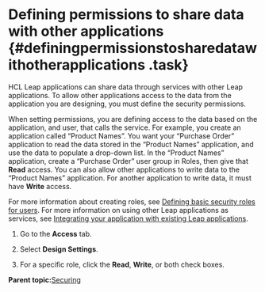 # Defining permissions to share data with other applications {#definingpermissionstosharedatawithotherapplications .task}

HCL Leap applications can share data through services with other Leap applications. To allow other applications access to the data from the application you are designing, you must define the security permissions.

When setting permissions, you are defining access to the data based on the application, and user, that calls the service. For example, you create an application called “Product Names”. You want your “Purchase Order” application to read the data stored in the “Product Names” application, and use the data to populate a drop-down list. In the “Product Names” application, create a “Purchase Order” user group in Roles, then give that **Read** access. You can also allow other applications to write data to the “Product Names” application. For another application to write data, it must have **Write** access.

For more information about creating roles, see [Defining basic security roles for users](as_define_security_roles.md#). For more information on using other Leap applications as services, see [Integrating your application with existing Leap applications](cr_using_other_apps_as_services.md).

1.  Go to the **Access** tab.

2.  Select **Design Settings**.

3.  For a specific role, click the **Read**, **Write**, or both check boxes.


**Parent topic:**[Securing](se_security_toc.md)

